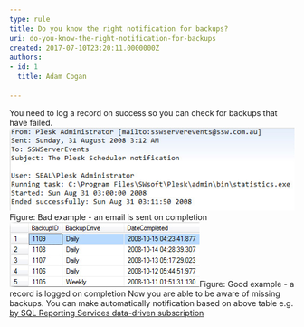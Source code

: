 ```yaml
---
type: rule
title: Do you know the right notification for backups?
uri: do-you-know-the-right-notification-for-backups
created: 2017-07-10T23:20:11.0000000Z
authors:
- id: 1
  title: Adam Cogan

---
```


 ​You need to log a record on success so you can check for backups that have failed. 
 ![backup_notification_bad.jpg](backup_notification_bad.jpg)Figure: Bad example - an email is sent on completion![backup_notification_good.jpg](backup_notification_good.jpg)Figure: Good example - a record is logged on completion
​​​Now you are able to be aware of missing backups. You can make automatically notification based on above table e.g. [by SQL Reporting Services data-driven subscription](https://www.ssw.com.au/ssw/KB/KB.aspx?KBID=Q1455840)
 ​​

